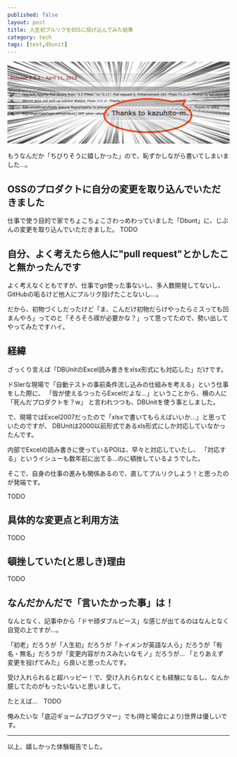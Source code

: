 ```yaml
---
published: false
layout: post
title: 人生初プルリクをOSSに投げ込んでみた結果
category: tech
tags: [test,dbunit]
---
```


![親方！サイトに俺の名前がっ！](/images/baban.png)

もうなんだか「ちびりそうに嬉しかった」ので、恥ずかしながら書いてしまいました…。

## OSSのプロダクトに自分の変更を取り込んでいただきました

仕事で使う目的で家でちょこちょこさわっめわっていました「Dbunt」に、じぶんの変更を取り込んでいただきました。
TODO

## 自分、よく考えたら他人に"pull request"とかしたこと無かったんです

よく考えなくともですが、仕事でgit使った事ないし、多人数開発してないし、GitHubの垢るけど他人にプルリク投げたことないし…。

だから、初物づくしだったけど「ま、こんだけ初物だらけやったらミスっても凹まんやろ」ってのと「そろそろ禊が必要かな？」って思ってたので、勢い出してやってみたですハイ。

## 経緯

ざっくり言えば「DBUnitのExcel読み書きをxlsx形式にも対応した」だけです。

ドSIerな現場で「自動テストの事前条件流し込みの仕組みを考える」という仕事をした際に、
「皆が使えるつったらExcelだよな…」ということから、横の人に「死んだプロダクトを？w」
と言われつつも、DBUnitを使う事としました。

で、現場ではExcel2007だったので「xlsxで書いてもらえばいいか…」と思っていたのですが、
DBUnitは2000以前形式であるxls形式にしか対応していなかったんです。

内部でExcelの読み書きに使っているPOIは、早々と対応していたし、
「対応する」というイシューも数年前に出てる…のに頓挫しているようでした。

そこで、自身の仕事の進みも関係あるので、直してプルリクしよう！と思ったのが発端です。

TODO

## 具体的な変更点と利用方法

TODO

## 頓挫していた(と思しき)理由

TODO


## なんだかんだで「言いたかった事」は！

なんとなく、記事中から「ドヤ顔ダブルピース」な感じが出てるのはなんとなく自覚の上ですが…。

「初老」だろうが「人生初」だろうが「トイメンが英語な人ら」だろうが「有名・無名」だろうが「変更内容がカスみたいなモノ」だろうが…
「とりあえず変更を投げてみた」ら良いと思ったんです。

受け入れられると超ハッピー！で、受け入れられなくとも経験になるし、なんか臆してたのがもったいないと思いまして。


たとえば…　TODO

俺みたいな「底辺ギョームプログラマー」でも(時と場合により)世界は優しいです。

---

以上、嬉しかった体験報告でした。
